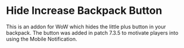 # Hide Increase Backpack Button

This is an addon for WoW which hides the little plus button in your backpack.
The button was added in patch 7.3.5 to motivate players into using the Mobile Notification.